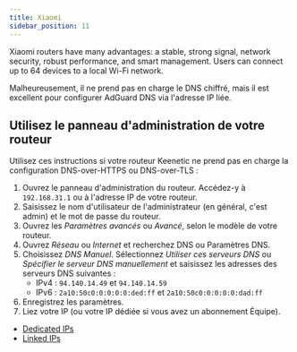 ```yaml
---
title: Xiaomi
sidebar_position: 11
---
```


Xiaomi routers have many advantages: a stable, strong signal, network security, robust performance, and smart management. Users can connect up to 64 devices to a local Wi-Fi network.

Malheureusement, il ne prend pas en charge le DNS chiffré, mais il est excellent pour configurer AdGuard DNS via l'adresse IP liée.

## Utilisez le panneau d'administration de votre routeur

Utilisez ces instructions si votre routeur Keenetic ne prend pas en charge la configuration DNS-over-HTTPS ou DNS-over-TLS :

1. Ouvrez le panneau d'administration du routeur. Accédez-y à `192.168.31.1` ou à l'adresse IP de votre routeur.
2. Saisissez le nom d'utilisateur de l'administrateur (en général, c'est admin) et le mot de passe du routeur.
3. Ouvrez les _Paramètres avancés_ ou _Avancé_, selon le modèle de votre routeur.
4. Ouvrez _Réseau_ ou _Internet_ et recherchez DNS ou Paramètres DNS.
5. Choisissez _DNS Manuel_. Sélectionnez _Utiliser ces serveurs DNS_ ou _Spécifier le serveur DNS manuellement_ et saisissez les adresses des serveurs DNS suivantes :
    - IPv4 : `94.140.14.49` et `94.140.14.59`
    - IPv6 : `2a10:50c0:0:0:0:0:ded:ff` et `2a10:50c0:0:0:0:0:dad:ff`
6. Enregistrez les paramètres.
7. Liez votre IP (ou votre IP dédiée si vous avez un abonnement Équipe).

- [Dedicated IPs](/private-dns/connect-devices/other-options/dedicated-ip.md)
- [Linked IPs](/private-dns/connect-devices/other-options/linked-ip.md)
